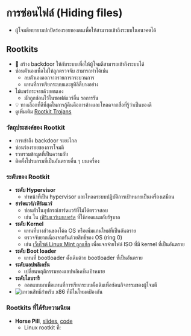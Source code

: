 
# การซ่อนไฟล์ (Hiding files)

- ผู้โจมตีพยายามปกปิดร่องรอยของตนเพื่อให้สามารถเข้าถึงระบบในอนาคตได้

## Rootkits

- 📝 สร้าง backdoor ให้กับระบบเพื่อให้ผู้โจมตีสามารถเข้าถึงระบบได้
- ซ่อนตัวเองเพื่อไม่ให้ถูกตรวจจับ สามารถทำได้เช่น
  - ลบตัวเองออกจากรายการกระบวนการ
  - แทนที่การเรียกระบบและยูทิลิตี้บางอย่าง
- ไม่แพร่กระจายด้วยตนเอง
  - มักถูกซ่อนไว้ในซอฟต์แวร์อื่น รอการรัน
- 💡 ทางเลือกที่ดีที่สุดในการกู้คืนคือการล้างและโหลดจากสื่อที่รู้ว่าเป็นของดี
- ดูเพิ่มเติม [Rootkit Trojans](./../07-malware/trojans.md#rootkit-trojans)

### วัตถุประสงค์ของ Rootkit

- การเข้าถึง backdoor ระยะไกล
- ซ่อนร่องรอยของการโจมตี
- รวบรวมข้อมูลที่เป็นความลับ
- ติดตั้งโปรแกรมที่เป็นอันตรายอื่น ๆ บนเครื่อง

### ระดับของ Rootkit

- **ระดับ Hypervisor**
  - ทำหน้าที่เป็น hypervisor และโหลดระบบปฏิบัติการเป้าหมายเป็นเครื่องเสมือน
- **ฮาร์ดแวร์/เฟิร์มแวร์**
  - ซ่อนตัวในอุปกรณ์ฮาร์ดแวร์ที่ไม่ได้ตรวจสอบ
  - เช่น ใน [เฟิร์มแวร์เมนบอร์ด](https://www.theregister.com/2018/09/28/uefi_rootkit_apt28) ที่ใช้สอดแนมกับรัฐบาล
- **ระดับ Kernel**
  - แทนที่บางส่วนของโค้ด OS หรือเพิ่มแกนใหม่ที่เป็นอันตราย
  - ตรวจจับยากเนื่องจากรันด้วยสิทธิ์ของ OS (ring 0)
  - เช่น [เว็บไซต์ Linux Mint ถูกแฮ็ก](https://www.zdnet.com/article/hacker-hundreds-were-tricked-into-installing-linux-mint-backdoor/) เพื่อแจกจ่ายไฟล์ ISO ที่มี kernel ที่เป็นอันตราย
- **ระดับ Boot loader**
  - แทนที่ bootloader ดั้งเดิมด้วย bootloader ที่เป็นอันตราย
- **ระดับแอปพลิเคชัน**
  - เปลี่ยนพฤติกรรมของแอปพลิเคชันเป้าหมาย
- **ระดับไลบรารี**
  - ออกแบบมาเพื่อแทนที่การเรียกระบบดั้งเดิมเพื่อซ่อนกิจกรรมของผู้โจมตี
- ![แหวนสิทธิ์สำหรับ x86 ที่มีในโหมดป้องกัน](img/privilege-rings-x86png.png)

### Rootkits ที่ได้รับความนิยม

- **Horse Pill**, [slides](https://www.blackhat.com/docs/us-16/materials/us-16-Leibowitz-Horse-Pill-A-New-Type-Of-Linux-Rootkit.pdf), [code](https://github.com/r00tkillah/HORSEPILL)
  - Linux rootkit ที่:
